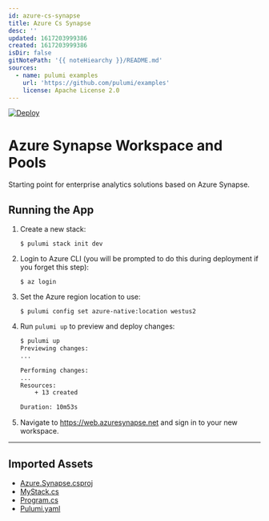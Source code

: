 ```yaml
---
id: azure-cs-synapse
title: Azure Cs Synapse
desc: ''
updated: 1617203999386
created: 1617203999386
isDir: false
gitNotePath: '{{ noteHiearchy }}/README.md'
sources:
  - name: pulumi examples
    url: 'https://github.com/pulumi/examples'
    license: Apache License 2.0
---
```

[![Deploy](https://get.pulumi.com/new/button.svg)](https://app.pulumi.com/new)

# Azure Synapse Workspace and Pools

Starting point for enterprise analytics solutions based on Azure Synapse.

## Running the App

1. Create a new stack:

   ```
   $ pulumi stack init dev
   ```

2. Login to Azure CLI (you will be prompted to do this during deployment if you forget this step):

   ```
   $ az login
   ```

3. Set the Azure region location to use:

   ```
   $ pulumi config set azure-native:location westus2
   ```

4. Run `pulumi up` to preview and deploy changes:

   ```bash
   $ pulumi up
   Previewing changes:
   ...

   Performing changes:
   ...
   Resources:
       + 13 created

   Duration: 10m53s
   ```

5. Navigate to <https://web.azuresynapse.net> and sign in to your new workspace.

* * *

## Imported Assets

- [Azure.Synapse.csproj](/assets/azure.csproj)
- [MyStack.cs](/assets/mystack.cs)
- [Program.cs](/assets/program.cs)
- [Pulumi.yaml](/assets/pulumi.yaml)

